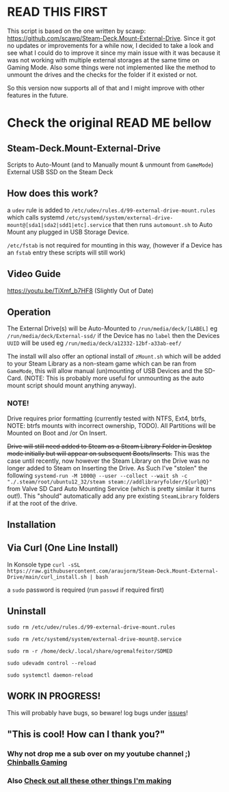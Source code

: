 # READ THIS FIRST
This script is based on the one written by scawp: https://github.com/scawp/Steam-Deck.Mount-External-Drive.
Since it got no updates or improvements for a while now, I decided to take a look and see what I could do to improve it since my main issue with it was because it was not working with multiple external storages at the same time on Gaming Mode. Also some things were not implemented like the method to unmount the drives and the checks for the folder if it existed or not. 

So this version now supports all of that and I might improve with other features in the future.

# Check the original READ ME bellow

## Steam-Deck.Mount-External-Drive
Scripts to Auto-Mount (and to Manually mount & unmount from `GameMode`) External USB SSD on the Steam Deck

## How does this work?

a `udev` rule is added to `/etc/udev/rules.d/99-external-drive-mount.rules`
which calls systemd `/etc/systemd/system/external-drive-mount@[sda1|sda2|sdd1|etc].service`
that then runs `automount.sh` to Auto Mount any plugged in USB Storage Device.

`/etc/fstab` is not required for mounting in this way, (however if a Device has an `fstab` entry these scripts will still work)

## Video Guide

https://youtu.be/TiXmf_b7HF8 (Slightly Out of Date)

## Operation

The External Drive(s) will be Auto-Mounted to `/run/media/deck/[LABEL]` eg `/run/media/deck/External-ssd/` if the Device has no `label` then the Devices `UUID` will be used eg `/run/media/deck/a12332-12bf-a33ab-eef/`

The install will also offer an optional install of `zMount.sh` which will be added to your Steam Library as a non-steam game which can be ran from `GameMode`, this will allow manual (un)mounting of USB Devices and the SD-Card. (NOTE: This is probably more useful for unmounting as the auto mount script should mount anything anyway).

### NOTE!

Drive requires prior formatting (currently tested with NTFS, Ext4, btrfs, NOTE: btrfs mounts with incorrect ownership, TODO). All Partitions will be Mounted on Boot and /or On Insert.

~~Drive will still need added to Steam as a Steam Library Folder in Desktop mode initially but will appear on subsequent Boots/Inserts.~~ This was the case until recently, now however the Steam Library on the Drive was no longer added to Steam on Inserting the Drive. As Such I've "stolen" the following `systemd-run -M 1000@ --user --collect --wait sh -c "./.steam/root/ubuntu12_32/steam steam://addlibraryfolder/${url@Q}"` from Valve SD Card Auto Mounting Service (which is pretty similar it turns out!). This "should" automatically add any pre existing `SteamLibrary` folders if at the root of the drive.

## Installation

## Via Curl (One Line Install)

In Konsole type `curl -sSL https://raw.githubusercontent.com/araujorm/Steam-Deck.Mount-External-Drive/main/curl_install.sh | bash`

a `sudo` password is required (run `passwd` if required first)

## Uninstall

`sudo rm /etc/udev/rules.d/99-external-drive-mount.rules`

`sudo rm /etc/systemd/system/external-drive-mount@.service`

`sudo rm -r /home/deck/.local/share/ogremalfeitor/SDMED`

`sudo udevadm control --reload`

`sudo systemctl daemon-reload`

## WORK IN PROGRESS!

This will probably have bugs, so beware! log bugs under [issues](https://github.com/araujorm/Steam-Deck.Mount-External-Drive/issues)!

## "This is cool! How can I thank you?"
### Why not drop me a sub over on my youtube channel ;) [Chinballs Gaming](https://www.youtube.com/chinballsTV?sub_confirmation=1)

### Also [Check out all these other things I'm making](https://github.com/araujorm/Steam-Deck.Tools-List)
